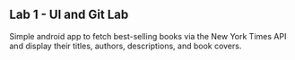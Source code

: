 ## Lab 1 - UI and Git Lab

Simple android app to fetch best-selling books via the New York Times API and display their titles, authors, descriptions, and book covers.
